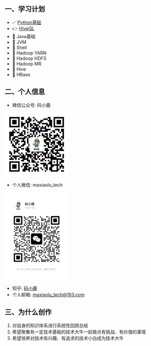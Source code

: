 ## 一、学习计划
- :white_check_mark: [Python基础](https://maxiaolu.gitbook.io/python/)
- :point_right: [HiveQL](https://maxiaolu.gitbook.io/hiveql/)
- :black_square_button: Java基础
- :black_square_button: JVM
- :black_square_button: Shell
- :black_square_button: Hadoop YARN
- :black_square_button: Hadoop HDFS
- :black_square_button: Hadoop MR
- :black_square_button: Hive
- :black_square_button: HBase

## 二、个人信息
- 微信公众号: 码小鹿
<img src=image/%E5%85%AC%E4%BC%97%E5%8F%B7%E4%BA%8C%E7%BB%B4%E7%A0%81.jpg width=200/>

- 个人微信: maxiaolu_tech
<img src=image/%E4%B8%AA%E4%BA%BA%E5%BE%AE%E4%BF%A1%E4%BA%8C%E7%BB%B4%E7%A0%81.jpg width=200/>

- 知乎: [码小鹿](https://www.zhihu.com/people/44-67-93-89)
- 个人邮箱: maxiaolu_tech@163.com

## 三、为什么创作
1. 对自身的知识体系进行系统性回顾总结
2. 希望聚集有一定技术基础的技术大牛一起做点有挑战、有价值的事情
3. 希望培养对技术有兴趣、有追求的技术小白成为技术大牛